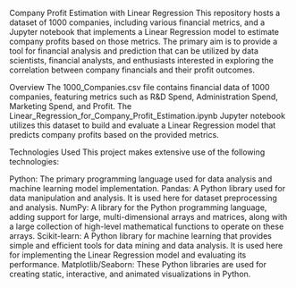 Company Profit Estimation with Linear Regression
This repository hosts a dataset of 1000 companies, including various financial metrics, and a Jupyter notebook that implements a Linear Regression model to estimate company profits based on those metrics. The primary aim is to provide a tool for financial analysis and prediction that can be utilized by data scientists, financial analysts, and enthusiasts interested in exploring the correlation between company financials and their profit outcomes.

Overview
The 1000_Companies.csv file contains financial data of 1000 companies, featuring metrics such as R&D Spend, Administration Spend, Marketing Spend, and Profit. The Linear_Regression_for_Company_Profit_Estimation.ipynb Jupyter notebook utilizes this dataset to build and evaluate a Linear Regression model that predicts company profits based on the provided metrics.

Technologies Used
This project makes extensive use of the following technologies:

Python: The primary programming language used for data analysis and machine learning model implementation.
Pandas: A Python library used for data manipulation and analysis. It is used here for dataset preprocessing and analysis.
NumPy: A library for the Python programming language, adding support for large, multi-dimensional arrays and matrices, along with a large collection of high-level mathematical functions to operate on these arrays.
Scikit-learn: A Python library for machine learning that provides simple and efficient tools for data mining and data analysis. It is used here for implementing the Linear Regression model and evaluating its performance.
Matplotlib/Seaborn: These Python libraries are used for creating static, interactive, and animated visualizations in Python.
